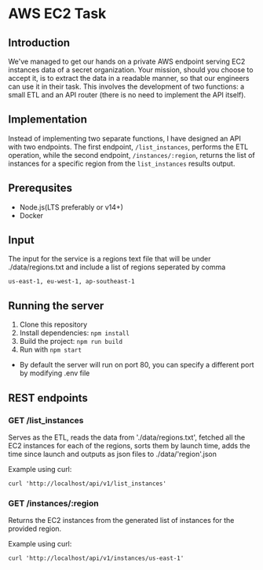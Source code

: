 # AWS EC2 Task

## Introduction

We've managed to get our hands on a private AWS endpoint serving EC2 instances data of a secret organization. Your mission, should you choose to accept it, is to extract the data in a readable manner, so that our engineers can use it in their task. This involves the development of two functions: a small ETL and an API router (there is no need to implement the API itself).

## Implementation

Instead of implementing two separate functions, I have designed an API with two endpoints. The first endpoint, `/list_instances`, performs the ETL operation, while the second endpoint, `/instances/:region`, returns the list of instances for a specific region from the `list_instances` results output.

## Prerequsites

- Node.js(LTS preferably or v14+)
- Docker

## Input

The input for the service is a regions text file that will be under ./data/regions.txt and include a list of regions seperated by comma

```
us-east-1, eu-west-1, ap-southeast-1
```

## Running the server

1. Clone this repository
2. Install dependencies: `npm install`
3. Build the project: `npm run build`
4. Run with `npm start`

- By default the server will run on port 80, you can specify a different port by modifying .env file
## REST endpoints

### GET /list_instances

Serves as the ETL, reads the data from './data/regions.txt', fetched all the EC2 instances for each of the regions, sorts them by launch time, adds the time since launch and outputs as json files to ./data/'region'.json

Example using curl:

```
curl 'http://localhost/api/v1/list_instances'
```

### GET /instances/:region

Returns the EC2 instances from the generated list of instances for the provided region.

Example using curl:

```
curl 'http://localhost/api/v1/instances/us-east-1'
```
